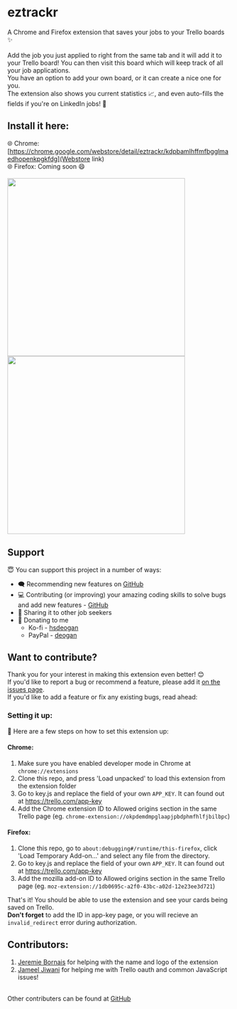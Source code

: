 # eztrackr
A Chrome and Firefox extension that saves your jobs to your Trello boards ✨
<br /><br />
Add the job you just applied to right from the same tab and it will add it to your Trello board! You can then visit this board which will keep track of all your job applications.
<br />
You have an option to add your own board, or it can create a nice one for you. 
<br />
The extension also shows you current statistics 📈, and even auto-fills the fields if you're on LinkedIn jobs! 🤩


## Install it here:
🌐 Chrome: [https://chrome.google.com/webstore/detail/eztrackr/kdpbamlhffmfbgglmaedhopenkpgkfdg](Webstore link)
<br />
🌐 Firefox: Coming soon 😄
<br />
<br />
<span>
<img src="https://i.imgur.com/6qcSRTj.jpg" height="400px" />
<img src="https://i.imgur.com/7Y9mzRd.png" height="400px" />
</span>

## Support
😇 You can support this project in a number of ways: 
 - 🗨️ Recommending new features on [GitHub](https://github.com/HarshdipD/job-tracker/issues)
 - 💻 Contributing (or improving) your amazing coding skills to solve bugs and add new features - [GitHub](https://github.com/HarshdipD/job-tracker/)
 - 💬 Sharing it to other job seekers
 - 💖 Donating to me
    - Ko-fi - <a href="https://ko-fi.com/hsdeogan" target="_blank">hsdeogan</a>
    - PayPal - <a href="https://www.paypal.com/cgi-bin/webscr?cmd=_donations&business=ZBR894KSWNJPS&currency_code=CAD" target="_blank">deogan</a>

## Want to contribute?
Thank you for your interest in making this extension even better! 😊
<br />
If you'd like to report a bug or recommend a feature, please add it [on the issues page](https://github.com/HarshdipD/job-tracker/issues).
<br />
If you'd like to add a feature or fix any existing bugs, read ahead:

### Setting it up:
🔧 Here are a few steps on how to set this extension up:
#### Chrome: 
1. Make sure you have enabled developer mode in Chrome at `chrome://extensions`
2. Clone this repo, and press 'Load unpacked' to load this extension from the extension folder
3. Go to key.js and replace the field of your own `APP_KEY`. It can found out at https://trello.com/app-key
4. Add the Chrome extension ID to Allowed origins section in the same Trello page (eg. `chrome-extension://okpdemdmpglaapjpbdphmfhlfjbilbpc`)

#### Firefox:
1. Clone this repo, go to `about:debugging#/runtime/this-firefox`, click 'Load Temporary Add-on...' and select any file from the directory.
3. Go to key.js and replace the field of your own `APP_KEY`. It can found out at https://trello.com/app-key
4. Add the mozilla add-on ID to Allowed origins section in the same Trello page (eg. `moz-extension://1db0695c-a2f0-43bc-a02d-12e23ee3d721`)

That's it! You should be able to use the extension and see your cards being saved on Trello.<br />
<b>Don't forget</b> to add the ID in app-key page, or you will recieve an `invalid_redirect` error during authorization. 

## Contributors:
1. <a href="https://github.com/jere-mie">Jeremie Bornais</a> for helping with the name and logo of the extension
2. <a href="https://github.com/JameelJiwani">Jameel Jiwani</a> for helping me with Trello oauth and common JavaScript issues!
<br />
Other contributers can be found at <a href="https://github.com/HarshdipD/job-tracker">GitHub</a>
